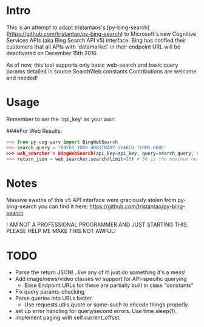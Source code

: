 
Intro
=====

This is an attempt to adapt tristantaos's [py-bing-search] (https://github.com/tristantao/py-bing-search) to Microsoft's new Cognitive Services APIs (aka Bing Search API v5) interface.
Bing has notified their customers that all APIs with 'datamarket' in their endpoint URL will be deactivated on December 15th 2016.

As of now, this tool supports only basic web-search and basic query params detailed in source.SearchWeb.constants
Contributions are welcome and needed!

Usage
=====

Remember to ser the 'api_key' as your own.

####For Web Results:
```py
>>> from py-cog-serv import BingWebSearch
>>> search_query = "ENTER YOUR ARBITRARY SEARCH TERMS HERE'
>>> web_searcher = BingWebSearch(api_key=api_key, query=search_query, safe=False, headers=constants.HEADERS, addtnl_params=None) # see list of BASE_QUERY_PARAMS for compatible params. Must be in {param : value} format
>>> return_json = web_searcher.search(limit=50) # 50 is the maximum number results returned per query. Pagination is in the works.
```

Notes
=====

Massive swaths of this v5 API interface were graciously stolen from py-bing-search
you can find it here: https://github.com/tristantao/py-bing-search


I AM NOT A PROFESSIONAL PROGRAMMER AND JUST STARTING THIS.
PLEASE HELP ME MAKE THIS NOT AWFUL!


TODO
=====
* Parse the return JSON!...like any of it! just do something it's a mess!
* Add image/news/video classes w/ support for API-specific querying
    * Base Endpoint URLs for these are partially built in class "constants"
* Fix query params-checking
* Parse queries into URLs better.
    * Use requests.utils.quote or some-such to encode things properly.
* set up error handling for query/second errors. Use time.sleep(1).
* implement paging with self.current_offset.